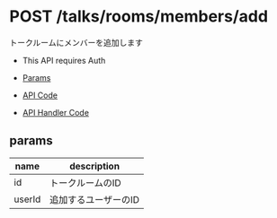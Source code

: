 # POST /talks/rooms/members/add

トークルームにメンバーを追加します

- This API requires Auth

- [Params](#params)
- [API Code](/src/endpoints/talks/rooms/members/add.js)
- [API Handler Code](/src/handlers/web/talks/rooms/members/add.js)

## params


name|description
---|---
id|トークルームのID
userId|追加するユーザーのID
